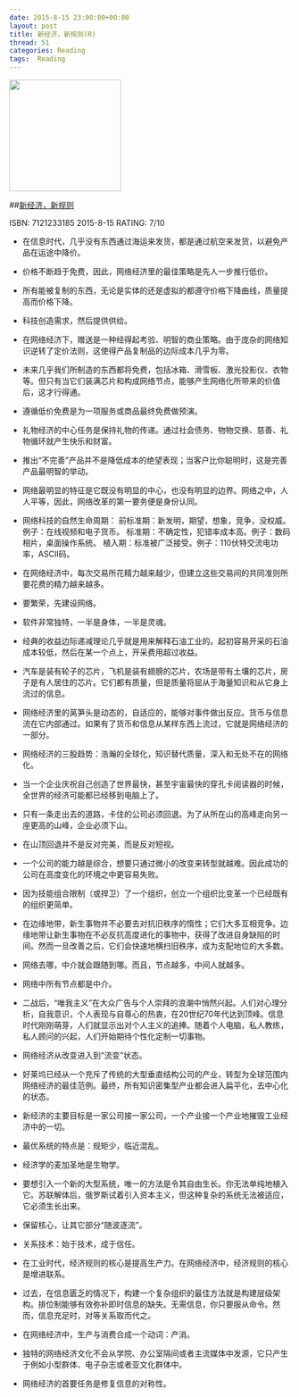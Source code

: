 ```yaml
---
date: 2015-8-15 23:00:00+00:00
layout: post
title: 新经济，新规则(R)
thread: 51
categories: Reading
tags:  Reading
---
```


<img src="http://ec4.images-amazon.com/images/I/71kDpRlBwwL.jpg" width="200" />

##[新经济，新规则](http://amzn.to/1Ms8BFO)

ISBN: 7121233185 2015-8-15 RATING: 7/10

- 在信息时代，几乎没有东西通过海运来发货，都是通过航空来发货，以避免产品在运途中降价。

- 价格不断趋于免费，因此，网络经济里的最佳策略是先人一步推行低价。

- 所有能被复制的东西，无论是实体的还是虚拟的都遵守价格下降曲线，质量提高而价格下降。

- 科技创造需求，然后提供供给。

- 在网络经济下，赠送是一种经得起考验、明智的商业策略。由于庞杂的网络知识逆转了定价法则，这使得产品复制品的边际成本几乎为零。

- 未来几乎我们所制造的东西都将免费，包括冰箱、滑雪板、激光投影仪、衣物等。但只有当它们装满芯片和构成网络节点，能够产生网络化所带来的价值后，这才行得通。

- 遵循低价免费是为一项服务或商品最终免费做预演。

- 礼物经济的中心任务是保持礼物的传递。通过社会债务、物物交换、慈善、礼物循环就产生快乐和财富。

- 推出“不完善”产品并不是降低成本的绝望表现；当客户比你聪明时，这是完善产品最明智的举动。

- 网络最明显的特征是它既没有明显的中心，也没有明显的边界。网络之中，人人平等，因此，网络改革的第一要务便是身份认同。

- 网络科技的自然生命周期：
前标准期：新发明，期望，想象，竞争，没权威。例子：在线视频和电子货币。
标准期：不确定性，犯错率成本高。例子：数码相片，桌面操作系统。
植入期：标准被广泛接受。例子：110伏特交流电功率，ASCII码。

- 在网络经济中，每次交易所花精力越来越少，但建立这些交易间的共同准则所要花费的精力越来越多。

- 要繁荣，先建设网络。

- 软件非常独特，一半是身体，一半是灵魂。

- 经典的收益边际递减理论几乎就是用来解释石油工业的。起初容易开采的石油成本较低，然后在某一个点上，开采费用超过收益。

- 汽车是装有轮子的芯片，飞机是装有翅膀的芯片，农场是带有土壤的芯片，房子是有人居住的芯片。它们都有质量，但是质量将屈从于海量知识和从它身上流过的信息。

- 网络经济里的莴笋头是动态的，自适应的，能够对事件做出反应。货币与信息流在它内部通过。如果有了货币和信息从某样东西上流过，它就是网络经济的一部分。

- 网络经济的三股趋势：浩瀚的全球化，知识替代质量，深入和无处不在的网络化。

- 当一个企业庆祝自己创造了世界最快，甚至宇宙最快的穿孔卡阅读器的时候，全世界的经济可能都已经移到电脑上了。

- 只有一条走出去的道路，卡住的公司必须回退。为了从所在山的高峰走向另一座更高的山峰，企业必须下山。

- 在山顶回退并不是反对完美，而是反对短视。

- 一个公司的能力越是综合，想要只通过微小的改变来转型就越难。因此成功的公司在高度变化的环境之中更容易失败。

- 因为技能组合限制（或捍卫）了一个组织，创立一个组织比变革一个已经既有的组织更简单。

- 在边缘地带，新生事物并不必要去对抗旧秩序的惰性；它们大多互相竞争。边缘地带让新生事物在不必反抗高度进化的事物中，获得了改进自身缺陷的时间。然而一旦改善之后，它们会快速地横扫旧秩序，成为支配地位的大多数。

- 网络去哪，中介就会跟随到哪。而且，节点越多，中间人就越多。

- 网络中所有节点都是中介。

- 二战后，“唯我主义”在大众广告与个人崇拜的浪潮中悄然兴起。人们对心理分析，自我意识，个人表现与自尊心的热衷，在20世纪70年代达到顶峰。信息时代刚刚萌芽，人们就显示出对个人主义的追捧。随着个人电脑，私人教练，私人顾问的兴起，人们开始期待个性化定制一切事物。

- 网络经济从改变进入到“流变”状态。

- 好莱坞已经从一个充斥了传统的大型垂直结构公司的产业，转型为全球范围内网络经济的最佳范例。最终，所有知识密集型产业都会进入扁平化，去中心化的状态。

- 新经济的主要目标是一家公司接一家公司，一个产业接一个产业地摧毁工业经济中的一切。

- 最优系统的特点是：规矩少，临近混乱。

- 经济学的麦加圣地是生物学。

- 要想引入一个新的大型系统，唯一的方法是令其自由生长。你无法单纯地植入它。苏联解体后，俄罗斯试着引入资本主义，但这种复杂的系统无法被适应，它必须生长出来。

- 保留核心，让其它部分“随波逐流”。


- 关系技术：始于技术，成于信任。

- 在工业时代，经济规则的核心是提高生产力。在网络经济中，经济规则的核心是增进联系。

- 过去，在信息匮乏的情况下，构建一个复杂组织的最佳方法就是构建层级架构。排位制能够有效弥补即时信息的缺失。无需信息，你只要服从命令。然而，信息充足时，对等关系取而代之。

- 在网络经济中，生产与消费合成一个动词：产消。

- 独特的网络经济文化不会从学院、办公室隔间或者主流媒体中发源，它只产生于例如小型群体、电子杂志或者亚文化群体中。

- 网络经济的首要任务是修复信息的对称性。